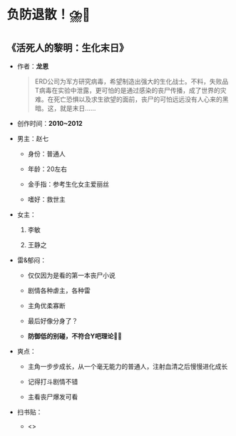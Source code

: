 # 负防退散！⛈️🤢

## 《活死人的黎明：生化末日》

- 作者：**龙恩**
  
    > ERD公司为军方研究病毒，希望制造出强大的生化战士。不料，失败品T病毒在实验中泄露，更可怕的是通过感染的丧尸传播，成了世界的灾难。在死亡恐惧以及求生欲望的面前，丧尸的可怕远远没有人心来的黑暗。这，就是末日......

- 创作时间：**2010~2012**

- 男主：赵七

  * 身份：普通人
  
  * 年龄：20左右
  * 金手指：参考生化女主爱丽丝
  * 嗜好：救世主

- 女主：

  1. 李敏

  2. 王静之

- 雷&郁闷：

  * 仅仅因为是看的第一本丧尸小说

  * 剧情各种虐主，各种雷
  * 主角优柔寡断
  * 最后好像分身了？
  * **防御低的别碰，不符合Y吧理论🙏🙏**

- 爽点：
  
  * 主角一步步成长，从一个毫无能力的普通人，注射血清之后慢慢进化成长

  * 记得打斗剧情不错
  * 主看丧尸爆发可看

- 扫书贴：
  
  * <>